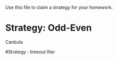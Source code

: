 Use this file to claim a strategy for your homework.

# Strategy: Odd-Even
Canbula

#Strategy : timeout 
Ilter
